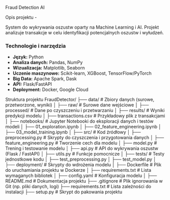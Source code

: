 Fraud Detection AI 

 Opis projektu -

System do wykrywania oszustw oparty na Machine Learning i AI. Projekt analizuje transakcje w celu identyfikacji potencjalnych oszustw i wyłudzeń.

###  Technologie i narzędzia
- **Język:** Python 
- **Analiza danych:** Pandas, NumPy  
- **Wizualizacja:** Matplotlib, Seaborn  
- **Uczenie maszynowe:** Scikit-learn, XGBoost, TensorFlow/PyTorch  
- **Big Data:** Apache Spark, Dask  
- **API:** Flask/FastAPI  
- **Deployment:** Docker, Google Cloud  



 Struktura projektu
FraudDetector/
├── data/               #  Zbiory danych (surowe, przetworzone, wyniki)
│   ├── raw/            # Surowe dane wejściowe
│   ├── processed/      # Dane po czyszczeniu i przetwarzaniu
│   ├── results/        # Wyniki predykcji modelu
│   ├── transactions.csv  # Przykładowy plik z transakcjami
│
├── notebooks/          #  Jupyter Notebooki do eksploracji danych i testów modeli
│   ├── 01_exploration.ipynb
│   ├── 02_feature_engineering.ipynb
│   ├── 03_model_training.ipynb
│
├── src/               #  Kod źródłowy
│   ├── preprocessing.py   # Skrypty do czyszczenia i przygotowania danych
│   ├── feature_engineering.py  # Tworzenie cech dla modelu
│   ├── model.py          # Trening i testowanie modelu
│   ├── api.py            # API do wykrywania oszustw (Flask / FastAPI)
│   ├── utils.py          # Funkcje pomocnicze
│
├── tests/              #  Testy jednostkowe kodu
│   ├── test_preprocessing.py
│   ├── test_model.py
│
├── deployment/         #  Skrypty do wdrożenia modelu
│   ├── Dockerfile      # Plik do uruchamiania projektu w Dockerze
│   ├── requirements.txt  # Lista wymaganych bibliotek
│   ├── config.yaml      # Konfiguracja modelu
│
├── README.md           #  Dokumentacja projektu
├── .gitignore          #  Plik ignorowania w Git (np. pliki danych, logi)
├── requirements.txt    #  Lista zależności do instalacji
├── setup.py            #  Skrypt do pakowania projektu



